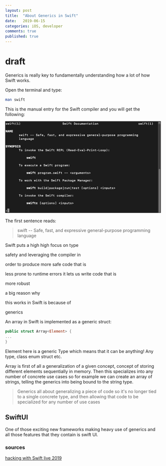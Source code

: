 ```yaml
---
layout: post
title:  "About Generics in Swift"
date:   2019-06-15
categories: iOS, developer
comments: true
published: true
---
```

# draft 

Generics is really key to fundamentally understanding how a lot of how Swift works.

Open the terminal and type:

``` bash
man swift
```

This is the manual entry for the Swift compiler and you will get the following:

![image](/assets/img/generics/1.png)

The first sentence reads:
> swift -- Safe, fast, and expressive general-purpose programming
language

Swift puts a high high focus on type

safety and leveraging the compiler in

order to produce more safe code that is

less prone to runtime errors
it lets us write code that is

more robust 

a big reason why

this works in Swift is because of

generics 

An array in Swift is implemented as a generic struct:

``` swift
public struct Array<Element> {
...
}
```
Element here is a generic Type which means that it can be anything!
Any type, class enum struct etc.  

Array is first of all a generalization of a given concept, concept of storing different elements sequentially in memory.
Then this specializes into any number of concrete use cases so for example we can create an array of strings, telling the generics into being bound to the string type.

> Generics all about generalizing a piece of code so it's no longer tied to a single concrete type, and then allowing that code to be specialized for any number of use cases 

## SwiftUI


One of those exciting new frameworks making heavy use of generics and all those features that they contain is swift UI.



### sources

[hacking with Swift live 2019 ](https://youtu.be/y4qFRLp_JNM)  

